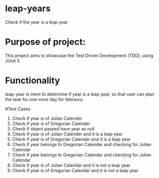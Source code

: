 # leap-years
Check if the year is a leap year 
# Purpose of project:
This project aims to showcase the Test Driven Development (TDD), using JUnit 5.

# Functionality 
leap-year is ment to determine if year is a leap year, so that user can plan the task for one more day for febraury.

#Test Cases 

1) Check if year is of Julian Calender
2) Check if year is of Gregorian Calender
3) Check if object passed have year as null
4) Check if year is of Julian Calender and it is a leap year
5) Check if year is of Gregorian Calendar and it is a leap year
6) Check if year belongs to Gregorian Calendar and checking for Julian Calendar
7) Check if year belongs to Gregorian Calendar and checking for Julian Calendar
8) Check if year is of Julian Calendar and it is not a leap year
9) Check if year is of Gregorian Calendar and it is not a leap year
